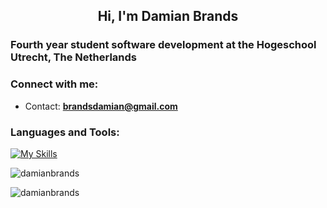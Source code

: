 <h2 align="center">Hi, I'm Damian Brands</h2>
<h3 align="left">Fourth year student software development at the Hogeschool Utrecht, The Netherlands</h3>

<h3 align="left">Connect with me:</h3>

- Contact: **brandsdamian@gmail.com**

<h3 align="left">Languages and Tools:</h3>

[![My Skills](https://skillicons.dev/icons?i=js,html,css,angular,react,vue,firebase,py,cs,java,spring,postman,ps,figma)](https://github.com/damianbrands)


<p><img align="center" src="https://github-readme-stats.vercel.app/api/top-langs?username=damianbrands&show_icons=true&locale=en&layout=compact&theme=github_dark" alt="damianbrands" /></p>
<p align="left"> <img src="https://komarev.com/ghpvc/?username=damianbrands&label=Profile%20views&color=0e75b6&style=flat" alt="damianbrands" /> </p>
